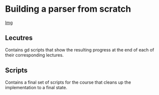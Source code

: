 # Building a parser from scratch

[Img](https://i.imgur.com/rEzWwGs.png)

## Lecutres

Contains gd scripts that show the resulting progress at the end of each of their corresponding lectures.

## Scripts

Contains a final set of scripts for the course that cleans up the implementation to a final state.


